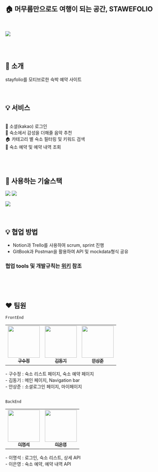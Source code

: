 ## 🏠 머무름만으로도 여행이 되는 공간, STAWEFOLIO

<br />

![](https://velog.velcdn.com/images/sujeong_dev/post/5aa50db8-787b-43ac-8b61-f79c31a8b5a6/image.gif)

<br />
<br />

## 👏 소개

stayfolio를 모티브로한 숙박 예약 사이트
<br />
<br />
<br />

## 💡 서비스

 <br />
👤 소셜(kakao) 로그인 <br />
🎵 숙소에서 감성을 더해줄 음악 추천 <br />
🏠 카테고리 별 숙소 필터링 및 키워드 검색 <br />
🛒 숙소 예약 및 예약 내역 조회 <br />
<br />
<br />
<br />

## 🔧 사용하는 기술스택
<p>
<img src="https://img.shields.io/badge/React-61DAFB?style=flat-square&logo=React&logoColor=black" style="display=inline" />
<img src="https://img.shields.io/badge/Styled%20 Components-DB7093?style=flat-square&logo=StyledComponents&logoColor=white" style="display:inline-block"/>
<figure class="third"></figure>
</p>

![](https://velog.velcdn.com/images/sujeong_dev/post/7ae959d1-f530-4b7a-b1ae-92b0809d813d/image.png)
<br />
<br />
<br />

## 💡 협업 방법

- Notion과 Trello를 사용하여 scrum, sprint 진행
- GitBook과 Postman을 활용하여 API 및 mockdata형식 공유 <br />

### 협업 tools 및 개발규칙는 [위키](https://github.com/wecode-bootcamp-korea/39-1st-WCF-frontend/wiki) 참조

<br />
<Br />
<br />

## ❤️ 팀원

`FrontEnd`

<table>
  <tbody>
    <tr>
      <td align="center"><a href="https://github.com/sujeong-dev"><img src="https://avatars.githubusercontent.com/u/112826154?v=4" width="100px;" alt=""/><br /><sub><b>구수정</b></sub></a><br /></td>
      <td align="center"><a href="https://github.com/Sing-DongKi"><img src="https://avatars.githubusercontent.com/u/112953746?v=4" width="100px;" alt=""/><br /><sub><b>김동기</b></sub></a><br /></td>
      <td align="center"><a href="https://github.com/Dave-ahn"><img src="https://avatars.githubusercontent.com/u/110475834?v=4" width="100px;" alt=""/><br /><sub><b>안상준</b></sub></a><br /></td>
     <tr/>
  </tbody>
</table>
- 구수정 : 숙소 리스트 페이지, 숙소 예약 페이지 <br />
- 김동기 : 메인 페이지, Navigation bar <br />
- 안상준 : 소셜로그인 페이지, 마이페이지 <br />
<br />

`BackEnd`

<table>
  <tbody>
    <tr>
      <td align="center"><a href="https://github.com/myeongseoklee"><img src="https://avatars.githubusercontent.com/u/109528794?v=4" width="100px;" alt=""/><br /><sub><b>이명석</b></sub></a><br /></td>
      <td align="center"><a href="https://github.com/exnyxxng"><img src="https://avatars.githubusercontent.com/u/107943132?v=4" width="100px;" alt=""/><br /><sub><b>이은영</b></sub></a><br /></td>
     <tr/>
  </tbody>
</table>
- 이명석 : 로그인, 숙소 리스트, 상세 API <br />
- 이은영 : 숙소 예약, 예약 내역 API <br />
<br />
